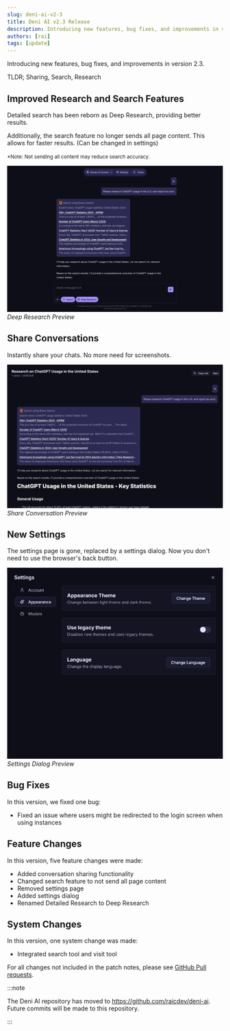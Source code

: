 ```yaml
---
slug: deni-ai-v2-3
title: Deni AI v2.3 Release
description: Introducing new features, bug fixes, and improvements in version 2.3.
authors: [rai]
tags: [update]
---
```


Introducing new features, bug fixes, and improvements in version 2.3.

TLDR; Sharing, Search, Research

<!--truncate-->

## Improved Research and Search Features

Detailed search has been reborn as Deep Research, providing better results.

Additionally, the search feature no longer sends all page content. This allows for faster results. (Can be changed in settings)

<small>*Note: Not sending all content may reduce search accuracy.</small>

![Deep Research Preview](deep-research.png)
_Deep Research Preview_

## Share Conversations

Instantly share your chats. No more need for screenshots.

![Share Conversation Preview](share-conversation.png)<br />
_Share Conversation Preview_

## New Settings

The settings page is gone, replaced by a settings dialog. Now you don't need to use the browser's back button.

![Settings Dialog Preview](settings-dialog.png)<br />
_Settings Dialog Preview_

## Bug Fixes

In this version, we fixed one bug:

- Fixed an issue where users might be redirected to the login screen when using instances

## Feature Changes

In this version, five feature changes were made:

- Added conversation sharing functionality
- Changed search feature to not send all page content
- Removed settings page
- Added settings dialog
- Renamed Detailed Research to Deep Research

## System Changes

In this version, one system change was made:

- Integrated search tool and visit tool

For all changes not included in the patch notes, please see [GitHub Pull requests](https://github.com/raicdev/deni-ai/pull/5).

:::note

The Deni AI repository has moved to https://github.com/raicdev/deni-ai. Future commits will be made to this repository.

:::
